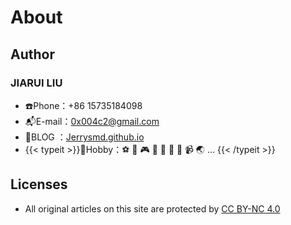 # About



## Author

### JIARUI LIU

+ ☎️Phone：+86 15735184098
+ 📬E-mail：0x004c2@gmail.com
+ 📖BLOG ：[Jerrysmd.github.io](https://jerrysmd.github.io)
+ {{< typeit >}}🎨Hobby：⚽ 🏓 🎮 🎵 🎹 📱 📸 📹 🌏 ... {{< /typeit >}}

## Licenses

+ All original articles on this site are protected by [CC BY-NC 4.0](https://creativecommons.org/licenses/by-nc/4.0/)

